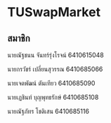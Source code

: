 # TUSwapMarket

## สมาชิก

นายณัฐชนน จันทร์รุ่งโรจน์ 6410615048

นายกรวัชร์ เปลี่ยนสุวรรณ 6410685066

นายเจตพัฒน์ ตันเทียว 6410685090

นายเฏชินท์ บุญพุทธรักษ์ 6410685108

นายณัฐภัทร โชติเสน 6410685116

